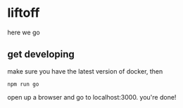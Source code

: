 # liftoff

here we go

## get developing

make sure you have the latest version of docker, then

```shell
npm run go
```

open up a browser and go to localhost:3000. you're done!
